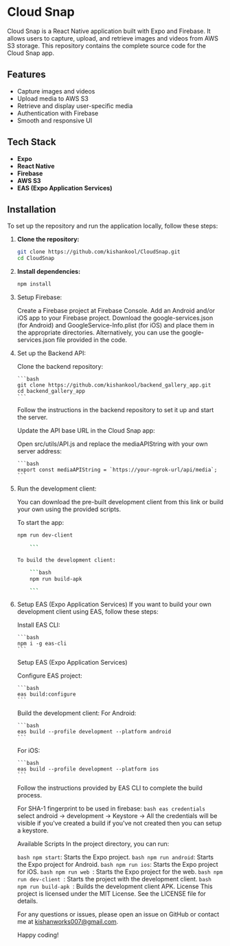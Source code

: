# Cloud Snap

Cloud Snap is a React Native application built with Expo and Firebase. It allows users to capture, upload, and retrieve images and videos from AWS S3 storage. This repository contains the complete source code for the Cloud Snap app.

## Features

- Capture images and videos
- Upload media to AWS S3
- Retrieve and display user-specific media
- Authentication with Firebase
- Smooth and responsive UI

## Tech Stack

- **Expo**
- **React Native**
- **Firebase**
- **AWS S3**
- **EAS (Expo Application Services)**

## Installation

To set up the repository and run the application locally, follow these steps:

1.  **Clone the repository:**

    ```bash
    git clone https://github.com/kishankool/CloudSnap.git
    cd CloudSnap

    ```

2.  **Install dependencies:**

    ```bash
    npm install

    ```

3.  Setup Firebase:

    Create a Firebase project at Firebase Console.
    Add an Android and/or iOS app to your Firebase project.
    Download the google-services.json (for Android) and GoogleService-Info.plist (for iOS) and place them in the appropriate directories.
    Alternatively, you can use the google-services.json file provided in the code.

4.  Set up the Backend API:

    Clone the backend repository:

        ```bash
        git clone https://github.com/kishankool/backend_gallery_app.git
        cd backend_gallery_app
        ```

    Follow the instructions in the backend repository to set it up and start the server.

    Update the API base URL in the Cloud Snap app:

    Open src/utils/API.js and replace the mediaAPIString with your own server address:

        ```bash
        export const mediaAPIString = `https://your-ngrok-url/api/media`;
        ```

5.  Run the development client:

    You can download the pre-built development client from this link or build your own using the provided scripts.

    To start the app:

    ````bash
    npm run dev-client

        ```

    To build the development client:

        ```bash
        npm run build-apk

        ```

    ````

6.  Setup EAS (Expo Application Services)
    If you want to build your own development client using EAS, follow these steps:

    Install EAS CLI:

        ```bash
        npm i -g eas-cli
        ```

    Setup EAS (Expo Application Services)

    Configure EAS project:

        ```bash
        eas build:configure
        ```

    Build the development client:
    For Android:

        ```bash
        eas build --profile development --platform android
        ```

    For iOS:

        ```bash
        eas build --profile development --platform ios
        ```

    Follow the instructions provided by EAS CLI to complete the build process.

    For SHA-1 fingerprint to be used in firebase:
    `bash
    eas credentials
    `
    select android -> development -> Keystore -> All the credentials will be visible if you've created a build if you've not created then you can setup a keystore.

    Available Scripts
    In the project directory, you can run:

    `bash npm start`: Starts the Expo project.
    `bash npm run android`: Starts the Expo project for Android.
    `bash npm run ios`: Starts the Expo project for iOS.
    `bash npm run web `: Starts the Expo project for the web.
    `bash npm run dev-client `: Starts the project with the development client.
    `bash npm run build-apk `: Builds the development client APK.
    License
    This project is licensed under the MIT License. See the LICENSE file for details.

    For any questions or issues, please open an issue on GitHub or contact me at kishanworks007@gmail.com.

    Happy coding!
